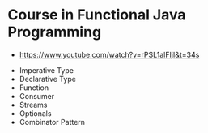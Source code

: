 # Course in Functional Java Programming

- https://www.youtube.com/watch?v=rPSL1alFIjI&t=34s
* Imperative Type
* Declarative Type
* Function
* Consumer
* Streams
* Optionals
* Combinator Pattern